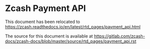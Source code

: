 # Zcash Payment API

This document has been relocated to https://zcash.readthedocs.io/en/latest/rtd_pages/payment_api.html

The source for this document is available at https://gitlab.com/zcash-docs/zcash-docs/blob/master/source/rtd_pages/payment_api.rst